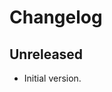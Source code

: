 # Changelog

<!-- We follow Semantic Versioning (https://semver.org/) and Keep a Changelog principles (https://keepachangelog.com/) -->
<!-- There should always be "Unreleased" section at the beginning. -->

## Unreleased
- Initial version.
